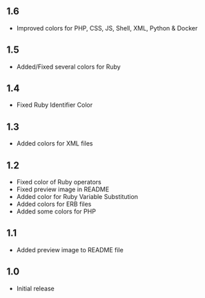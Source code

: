 ## 1.6

- Improved colors for PHP, CSS, JS, Shell, XML, Python & Docker

## 1.5

- Added/Fixed several colors for Ruby

## 1.4

- Fixed Ruby Identifier Color

## 1.3

- Added colors for XML files

## 1.2

- Fixed color of Ruby operators
- Fixed preview image in README
- Added color for Ruby Variable Substitution
- Added colors for ERB files
- Added some colors for PHP

## 1.1

- Added preview image to README file

## 1.0

- Initial release
